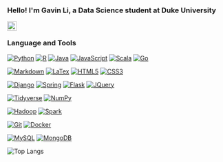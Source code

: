 ### Hello! I'm Gavin Li, a Data Science student at Duke University

<a href="https://www.linkedin.com/in/gavinligz">
<img align="left" alt="Linkedin" width="22px" src="https://cdn.jsdelivr.net/npm/simple-icons@v3/icons/linkedin.svg" />
</a>
<br />

### Language and Tools

<!--[![Python](https://img.shields.io/badge/-Python-%23ffd343?style=flat&logo=Python)](https://www.google.com)-->
<!--[![Python](https://img.shields.io/badge/-Python-%233776AB?style=flat&logo=python&logoColor=%23ffd343)](https://www.google.com)-->
[![Python](https://img.shields.io/badge/-Python-%233776AB?style=flat&logo=python&labelColor=%23ffd343)](https://www.google.com)
[![R](https://img.shields.io/badge/-R-%23276DC2?style=flat&logo=R)](https://www.google.com)
[![Java](https://img.shields.io/badge/-Java-%23f89820?style=flat&logo=joplin)](https://www.google.com)
[![JavaScript](https://img.shields.io/badge/-JavaScript-black?style=flat&logo=javascript)](https://www.google.com)
[![Scala](https://img.shields.io/badge/-Scala-%23DE3423?style=flat&logo=scala)](https://www.google.com)
[![Go](https://img.shields.io/badge/-Go-%2329BEB0?style=flat&logo=go&logoColor=%23ffffff)](https://www.google.com)

[![Markdown]()](https://www.google.com)
[![LaTex]()](https://www.google.com)
[![HTML5](https://img.shields.io/badge/-HTML5-E34F26?style=flat&logo=html5&logoColor=white)](https://www.google.com)
[![CSS3](https://img.shields.io/badge/-CSS3-1572B6?style=flat&logo=css3)](https://www.google.com)

[![Django](https://img.shields.io/badge/-Django-%230c4b33?style=flat&logo=django)](https://www.google.com)
[![Spring]()](https://www.google.com)
[![Flask]()](https://www.google.com)
[![JQuery]()](https://www.google.com)
<!--
[![React](https://img.shields.io/badge/-React-black?style=flat&logo=react)](https://www.google.com)
-->

[![Tidyverse]()](https://www.google.com)
[![NumPy]()](https://www.google.com)

[![Hadoop](https://img.shields.io/badge/-Hadoop-%237ac0da?style=flat&logo=apachehadoop&logoColor=%23f5f701)](https://www.google.com)
[![Spark](https://img.shields.io/badge/-Spark-%233a383c?style=flat&logo=apachespark)](https://www.google.com)



[![Git](https://img.shields.io/badge/-Git-black?style=flat&logo=git)](https://www.google.com)
[![Docker](https://img.shields.io/badge/-Docker-black?style=flat&logo=docker)](https://www.google.com)

[![MySQL](https://img.shields.io/badge/-MySQL-%234479A1?style=flat&logo=mysql&logoColor=%23ffffff)](https://www.google.com)
[![MongoDB](https://img.shields.io/badge/-MongoDB-FCA121?style=flat&logo=mongodb)](https://www.google.com)


![Top Langs](https://github-readme-stats-git-masterrstaa-rickstaa.vercel.app/api/top-langs/?username=gli81&theme=dracula&exclude_repo=machine-learning,gl_mod)


<!--
**gli81/gli81** is a ✨ _special_ ✨ repository because its `README.md` (this file) appears on your GitHub profile.

Here are some ideas to get you started:

- 🔭 I’m currently working on ...
- 🌱 I’m currently learning ...
- 👯 I’m looking to collaborate on ...
- 🤔 I’m looking for help with ...
- 💬 Ask me about ...
- 📫 How to reach me: ...
- 😄 Pronouns: ...
- ⚡ Fun fact: ...
-->
